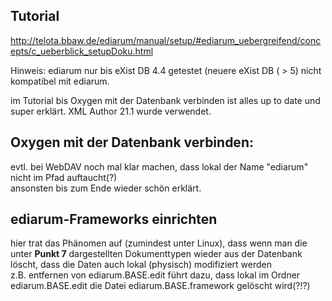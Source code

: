 ## Tutorial   
http://telota.bbaw.de/ediarum/manual/setup/#ediarum_uebergreifend/concepts/c_ueberblick_setupDoku.html    

Hinweis: ediarum nur bis eXist DB 4.4 getestet (neuere eXist DB ( > 5) nicht kompatibel mit ediarum.

im Tutorial bis Oxygen mit der Datenbank verbinden ist alles up to date und super erklärt.
XML Author 21.1 wurde verwendet.    

## Oxygen mit der Datenbank verbinden:     
evtl. bei WebDAV noch mal klar machen, dass lokal der Name "ediarum" nicht im Pfad auftaucht(?)   
ansonsten bis zum Ende wieder schön erklärt.

## ediarum-Frameworks einrichten    
hier trat das Phänomen auf (zumindest unter Linux), dass wenn man die unter **Punkt 7** dargestellten Dokumenttypen wieder aus der 
Datenbank löscht, dass die Daten auch lokal (physisch) modifiziert werden   
z.B. entfernen von ediarum.BASE.edit führt dazu, dass lokal im Ordner ediarum.BASE.edit die Datei ediarum.BASE.framework
gelöscht wird(?!?)


